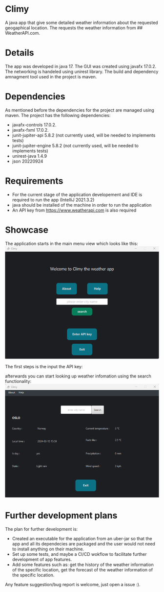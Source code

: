 # Climy

A java app that give some detailed weather information about the requested geogaphical location. The requests the weather information from  ## WeatherAPI.com. 


# Details

The app was developed in java 17. The GUI was created using javafx 17.0.2. The networking is handeled using unirest library. The build and dependency amnagment tool used in the project is maven.

# Dependencies

As mentioned before the dependencies for the project are managed using maven. The project has the following dependencies:

- javafx-controls 17.0.2.
- javafx-fxml 17.0.2.
-  junit-jupiter-api 5.8.2 (not currently used, will be needed to implements tests)
- junit-jupiter-engine 5.8.2 (not currently used, will be needed to implements tests)
- unirest-java 1.4.9
- json 20220924

	

# Requirements

- For the current stage of the application developement and IDE is required to run the app (IntelliJ 2021.3.2)
- java should be installed of the machine in order to run the application
- An API key from https://www.weatherapi.com is also required

# Showcase

The application starts in the main menu view which looks like this:
![Alt text](Showcase/mainPage.png)

The first steps is the input the API key:

afterwards you can start looking up weather infomation using the search functionality:
![Alt text](Showcase/infoPage.png)

# Further development plans

The plan for further development is:

- Created an executable for the application from an uber-jar so that the app and all its dependecies are packaged and the user would not need to install anything on their machine.
- Set up some tests, and maybe a CI/CD wokflow to facilitate further development of app features.
- Add some features such as: get the history of the weather information of the specific location, get the forecast of the weather information of the specific location.

Any feature suggestion/bug report is welcome, just open a issue :).
